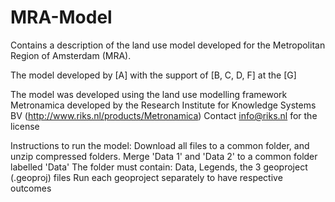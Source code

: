 # MRA-Model

Contains a description of the land use model developed for the Metropolitan Region of Amsterdam (MRA).

The model developed by [A] with the support of [B, C, D, F] at the [G]

The model was developed using the land use modelling framework Metronamica developed by the Research Institute for Knowledge Systems BV (http://www.riks.nl/products/Metronamica)
Contact info@riks.nl for the license

Instructions to run the model:
Download all files to a common folder, and unzip compressed folders.
Merge  'Data 1' and 'Data 2' to a common folder labelled 'Data'
The folder must contain: Data, Legends, the 3 geoproject (.geoproj) files
Run each geoproject separately to have respective outcomes


